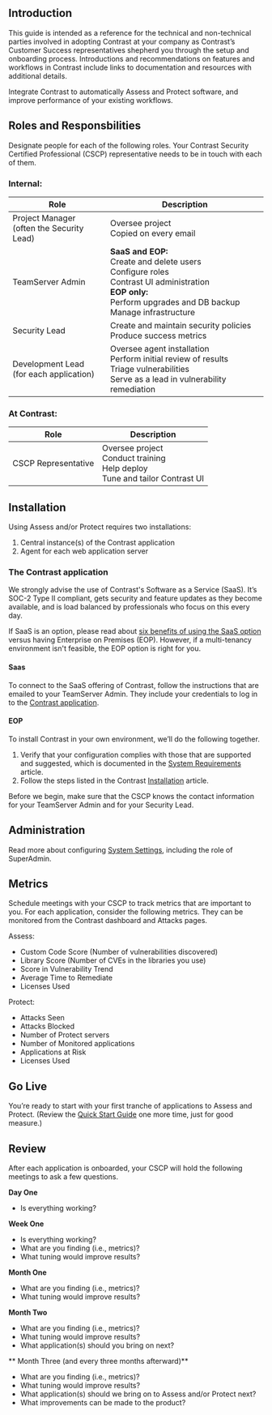 <!--
title: "New Customer Implementation Guide"
description: "Guide to Contrast setup and onboarding"
tags: "new user Contrast setup onboarding"
-->


## Introduction 
 
This guide is intended as a reference for the technical and non-technical parties involved in adopting Contrast at your company as Contrast’s Customer Success representatives shepherd you through the setup and onboarding process. Introductions and recommendations on features and workflows in Contrast include links to documentation and resources with additional details.

Integrate Contrast to automatically Assess and Protect software, and improve performance of your existing workflows.

## Roles and Responsbilities

Designate people for each of the following roles. Your Contrast Security Certified Professional (CSCP) representative needs to be in touch with each of them.

### Internal: 

| Role                                       | Description                                                                                                                                             |
|--------------------------------------------|--------------------------------------------------------------------------------------|
| Project Manager <br> (often the Security Lead) | Oversee project <br> Copied on every email|
| TeamServer Admin                           | **SaaS and EOP:** <br> Create and delete users <br> Configure roles <br> Contrast UI administration <br> **EOP only:** <br> Perform upgrades and DB backup <br> Manage infrastructure |
| Security Lead                              | Create and maintain security policies <br> Produce success metrics  |
| Development Lead <br> (for each application) | Oversee agent installation <br> Perform initial review of results <br> Triage vulnerabilities <br> Serve as a lead in vulnerability remediation |

### At Contrast: 

| Role                | Description                                                                            |
|---------------------|----------------------------------------------------------------------------------------|
| CSCP Representative | Oversee project <br> Conduct training <br> Help deploy <br> Tune and tailor Contrast UI |

## Installation

Using Assess and/or Protect requires two installations:
1. Central instance(s) of the Contrast application
2. Agent for each web application server

### The Contrast application

We strongly advise the use of Contrast's Software as a Service (SaaS). It’s SOC-2 Type II compliant, gets security and feature updates as they become available, and is load balanced by professionals who focus on this every day.
 
If SaaS is an option, please read about [six benefits of using the SaaS option](https://cdn2.hubspot.net/hubfs/203759/DocumentsPDF/WPtechbrief-SAAS-benefits031017.pdf?__hssc=92971330.3.1493748857624&__hstc=92971330.1dbbc36acfe2b8b5b831a103ff2368b9.1486565532373.1493236280499.1493748857624.16&__hsfp=944490163&hsCtaTracking=27d5aa9b-1e1f-4e34-8e4c-a1d1ac801ef7%7C46c11e18-023d-46bf-a2fb-d6b3701c684d) versus having Enterprise on Premises (EOP). However, if a multi-tenancy environment isn't feasible, the EOP option is right for you.

#### Saas

To connect to the SaaS offering of Contrast, follow the instructions that are emailed to your TeamServer Admin. They include your credentials to log in to the [Contrast application](https://app.contrastsecurity.com/Contrast/static/ng/index.html#/pages/signin).

#### EOP

To install Contrast in your own environment, we’ll do the following together.
1. Verify that your configuration complies with those that are supported and suggested, which is documented in the [System Requirements](installation-setup.html#contrast-reqs) article.  
2. Follow the steps listed in the Contrast [Installation](https://docs.contrastsecurity.com/installation-setupinstall.html) article. 
 
Before we begin, make sure that the CSCP knows the contact information for your TeamServer Admin and for your Security Lead.

## Administration
Read more about configuring [System Settings](admin-systemsettings.html#system-glance), including the role of SuperAdmin.






## Metrics

Schedule meetings with your CSCP to track metrics that are important to you. For each application, consider the following metrics. They can be monitored from the Contrast dashboard and Attacks pages.

Assess: 

* Custom Code Score (Number of vulnerabilities discovered)
* Library Score (Number of CVEs in the libraries you use)
* Score in Vulnerability Trend
* Average Time to Remediate
* Licenses Used

Protect: 

* Attacks Seen
* Attacks Blocked
* Number of Protect servers
* Number of Monitored applications
* Applications at Risk
* Licenses Used

## Go Live
You’re ready to start with your first tranche of applications to Assess and Protect. (Review the [Quick Start Guide](user-starthere.html#quickstart) one more time, just for good measure.) 

## Review
After each application is onboarded, your CSCP will hold the following meetings to ask a few questions.
 
**Day One**
* Is everything working?
 
**Week One**
* Is everything working?
* What are you finding (i.e., metrics)?
* What tuning would improve results?
 
**Month One**
* What are you finding (i.e., metrics)?
* What tuning would improve results?
 
**Month Two**
* What are you finding (i.e., metrics)?
* What tuning would improve results?
* What application(s) should you bring on next?
 
** Month Three (and every three months afterward)** 
* What are you finding (i.e., metrics)?
* What tuning would improve results?
* What application(s) should we bring on to Assess and/or Protect next?
* What improvements can be made to the product?








